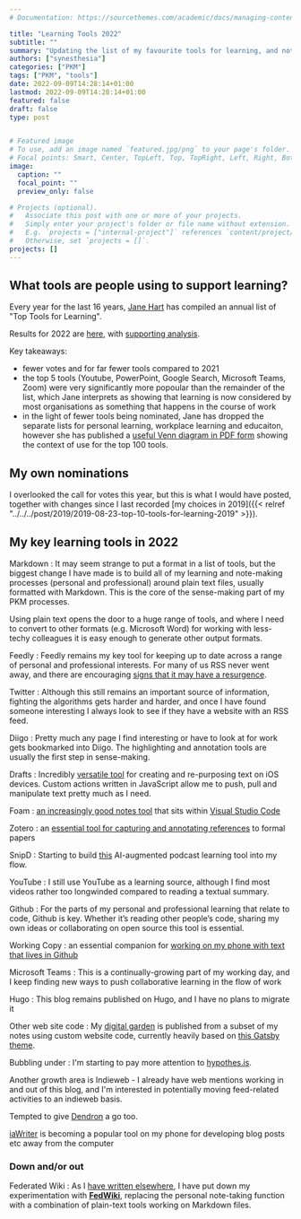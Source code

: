 ```yaml
---
# Documentation: https://sourcethemes.com/academic/docs/managing-content/

title: "Learning Tools 2022"
subtitle: ""
summary: "Updating the list of my favourite tools for learning, and noting what has changed since 2019."
authors: ["synesthesia"]
categories: ["PKM"]
tags: ["PKM", "tools"]
date: 2022-09-09T14:28:14+01:00
lastmod: 2022-09-09T14:28:14+01:00
featured: false
draft: false
type: post


# Featured image
# To use, add an image named `featured.jpg/png` to your page's folder.
# Focal points: Smart, Center, TopLeft, Top, TopRight, Left, Right, BottomLeft, Bottom, BottomRight.
image:
  caption: ""
  focal_point: ""
  preview_only: false

# Projects (optional).
#   Associate this post with one or more of your projects.
#   Simply enter your project's folder or file name without extension.
#   E.g. `projects = ["internal-project"]` references `content/project/deep-learning/index.md`.
#   Otherwise, set `projects = []`.
projects: []
---
```

## What tools are people using to support learning?

Every year for the last 16 years, [Jane Hart](https://www.toptools4learning.com/about/) has compiled an annual list of "Top Tools for Learning".

Results for 2022 are [here](https://www.toptools4learning.com/), with [supporting analysis](https://www.toptools4learning.com/analysis-2022/).

Key takeaways:

- fewer votes and for far fewer tools compared to 2021
- the top 5 tools (Youtube, PowerPoint, Google Search, Microsoft Teams, Zoom) were very significantly more popoular than the remainder of the list, which Jane interprets as showing that learning is now considered by most organisations as something that happens in the course of work
- in the light of fewer tools being nominated, Jane has dropped the separate lists for personal learning, workplace learning and educaiton, however she has published a [useful Venn diagram in PDF form](https://www.toptools4learning.com/wp-content/uploads/2022/08/TT4L2022.pdf) showing the context of use for the top 100 tools.

## My own nominations

I overlooked the call for votes this year, but this is what I would have posted, together with changes since I last recorded [my choices in 2019]({{< relref "../../../post/2019/2019-08-23-top-10-tools-for-learning-2019" >}}).

## My key learning tools in 2022

Markdown
: It may seem strange to put a format in a list of tools, but the biggest change I have made is to build all of my learning and note-making processes (personal and professional) around plain text files, usually formatted with Markdown. This is the core of the sense-making part of my PKM processes. 

Using plain text opens the door to a huge range of tools, and where I need to convert to other formats (e.g. Microsoft Word) for working with less-techy colleagues it is easy enough to generate other output formats.

Feedly
: Feedly remains my key tool for keeping up to date across a range of personal and professional interests. For many of us RSS never went away, and there are encouraging [signs that it may have a resurgence](http://scripting.com/2022/09/08.html#a174315).

Twitter
: Although this still remains an important source of information, fighting the algorithms gets harder and harder, and once I have found someone interesting I always look to see if they have a website with an RSS feed.

Diigo
: Pretty much any page I find interesting or have to look at for work gets bookmarked into Diigo. The highlighting and annotation tools are usually the first step in sense-making.

Drafts
: Incredibly [versatile tool](https://getdrafts.com/) for creating and re-purposing text on iOS devices. Custom actions written in JavaScript allow me to push, pull and manipulate text pretty much as I need. 

Foam
: [an increasingly good notes tool](https://foambubble.github.io/foam/) that sits within [Visual Studio Code](https://code.visualstudio.com/)

Zotero
: an [essential tool for capturing and annotating references](https://www.zotero.org/) to formal papers

SnipD
: Starting to build [this](https://www.snipd.com/) AI-augmented podcast learning tool into my flow.

YouTube
: I still use YouTube as a learning source, although I find most videos rather too longwinded compared to reading a textual summary.

Github
: For the parts of my personal and professional learning that relate to code, Github is key. Whether it’s reading other people’s code, sharing my own ideas or collaborating on open source this tool is essential.

Working Copy
: an essential companion for [working on my phone with text that lives in Github](https://workingcopy.app/)

Microsoft Teams
: This is a continually-growing part of my working day, and I keep finding new ways to push collaborative learning in the flow of work

Hugo
: This blog remains published on Hugo, and I have no plans to migrate it

Other web site code
: My [digital garden](https://garden.synesthesia.co.uk) is published from a subset of my notes using custom website code, currently heavily based on [this Gatsby theme](https://github.com/mathieudutour/gatsby-digital-garden).

Bubbling under
: I'm starting to pay more attention to [hypothes.is](https://hypothes.is/). 

Another growth area is Indieweb - I already have web mentions working in and out of this blog, and I'm interested in potentially moving feed-related activities to an indieweb basis.

Tempted to give [Dendron](https://wiki.dendron.so) a go too.

[iaWriter](https://ia.net/writer) is becoming a popular tool on my phone for developing blog posts etc away from the computer


### Down and/or out

Federated Wiki
: As I [have written elsewhere](https://www.synesthesia.co.uk/2021/05/01/reinventing-my-note-making-practice/), I have put down my experimentation with [**FedWiki**](http://fed.wiki.org/view/federated-wiki), replacing the personal note-taking function with a combination of plain-text tools working on Markdown files.

